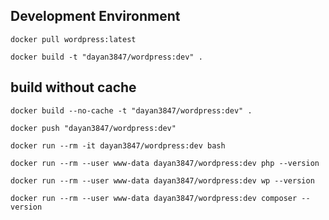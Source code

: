 ## Development Environment

```shell
docker pull wordpress:latest
```

```shell
docker build -t "dayan3847/wordpress:dev" .
```

## build without cache

```shell
docker build --no-cache -t "dayan3847/wordpress:dev" .
```

```shell
docker push "dayan3847/wordpress:dev"
```

```shell
docker run --rm -it dayan3847/wordpress:dev bash
```

```shell
docker run --rm --user www-data dayan3847/wordpress:dev php --version
```

```shell
docker run --rm --user www-data dayan3847/wordpress:dev wp --version
```

```shell
docker run --rm --user www-data dayan3847/wordpress:dev composer --version
```
